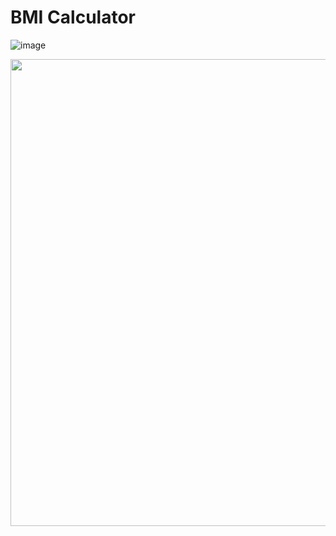 # BMI Calculator

![image](https://github.com/harshiniakshaya/React-Mini-Projects/assets/149646981/86ae5187-c024-4eaa-88e3-d96a79a93888)

<img src="https://github.com/harshiniakshaya/React-Mini-Projects/assets/149646981/86ae5187-c024-4eaa-88e3-d96a79a93888" width="1232" height="747">
